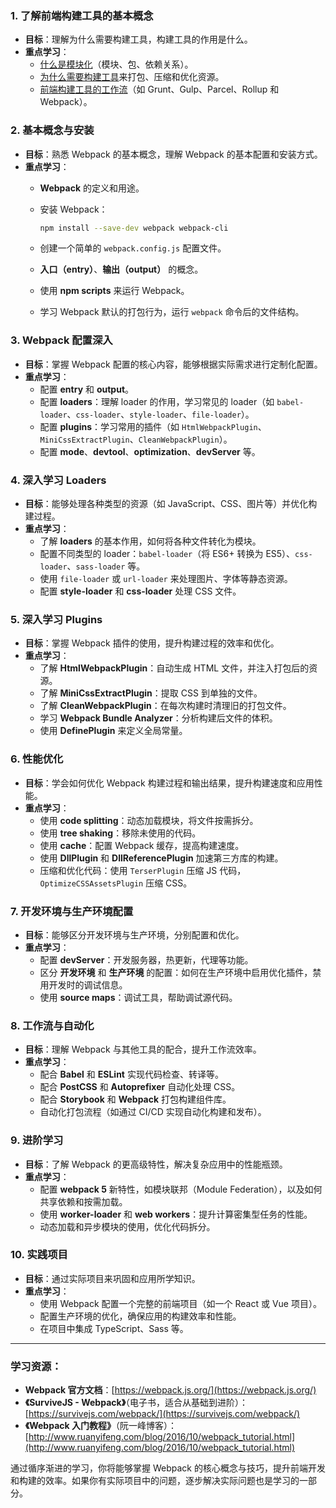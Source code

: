 ### 1. **了解前端构建工具的基本概念**

- **目标**：理解为什么需要构建工具，构建工具的作用是什么。
- **重点学习**：
    - [什么是模块化](概念：什么是模块化.md)（模块、包、依赖关系）。
    - [为什么需要构建工具](../006-面经/cv：为什么需要构建工具来打包、压缩和优化资源.md)来打包、压缩和优化资源。
    - [前端构建工具的工作流](概念：前端构建工具的工作流.md)（如 Grunt、Gulp、Parcel、Rollup 和 Webpack）。
### 2. **基本概念与安装**

- **目标**：熟悉 Webpack 的基本概念，理解 Webpack 的基本配置和安装方式。
- **重点学习**：
    - **Webpack** 的定义和用途。
    - 安装 Webpack：
        
        ```bash
        npm install --save-dev webpack webpack-cli
        ```
        
    - 创建一个简单的 `webpack.config.js` 配置文件。
    - **入口（entry）**、**输出（output）** 的概念。
    - 使用 **npm scripts** 来运行 Webpack。
    - 学习 Webpack 默认的打包行为，运行 `webpack` 命令后的文件结构。

### 3. **Webpack 配置深入**

- **目标**：掌握 Webpack 配置的核心内容，能够根据实际需求进行定制化配置。
- **重点学习**：
    - 配置 **entry** 和 **output**。
    - 配置 **loaders**：理解 loader 的作用，学习常见的 loader（如 `babel-loader`、`css-loader`、`style-loader`、`file-loader`）。
    - 配置 **plugins**：学习常用的插件（如 `HtmlWebpackPlugin`、`MiniCssExtractPlugin`、`CleanWebpackPlugin`）。
    - 配置 **mode**、**devtool**、**optimization**、**devServer** 等。

### 4. **深入学习 Loaders**

- **目标**：能够处理各种类型的资源（如 JavaScript、CSS、图片等）并优化构建过程。
- **重点学习**：
    - 了解 **loaders** 的基本作用，如何将各种文件转化为模块。
    - 配置不同类型的 loader：`babel-loader`（将 ES6+ 转换为 ES5）、`css-loader`、`sass-loader` 等。
    - 使用 `file-loader` 或 `url-loader` 来处理图片、字体等静态资源。
    - 配置 **style-loader** 和 **css-loader** 处理 CSS 文件。

### 5. **深入学习 Plugins**

- **目标**：掌握 Webpack 插件的使用，提升构建过程的效率和优化。
- **重点学习**：
    - 了解 **HtmlWebpackPlugin**：自动生成 HTML 文件，并注入打包后的资源。
    - 了解 **MiniCssExtractPlugin**：提取 CSS 到单独的文件。
    - 了解 **CleanWebpackPlugin**：在每次构建时清理旧的打包文件。
    - 学习 **Webpack Bundle Analyzer**：分析构建后文件的体积。
    - 使用 **DefinePlugin** 来定义全局常量。

### 6. **性能优化**

- **目标**：学会如何优化 Webpack 构建过程和输出结果，提升构建速度和应用性能。
- **重点学习**：
    - 使用 **code splitting**：动态加载模块，将文件按需拆分。
    - 使用 **tree shaking**：移除未使用的代码。
    - 使用 **cache**：配置 Webpack 缓存，提高构建速度。
    - 使用 **DllPlugin** 和 **DllReferencePlugin** 加速第三方库的构建。
    - 压缩和优化代码：使用 `TerserPlugin` 压缩 JS 代码，`OptimizeCSSAssetsPlugin` 压缩 CSS。

### 7. **开发环境与生产环境配置**

- **目标**：能够区分开发环境与生产环境，分别配置和优化。
- **重点学习**：
    - 配置 **devServer**：开发服务器，热更新，代理等功能。
    - 区分 **开发环境** 和 **生产环境** 的配置：如何在生产环境中启用优化插件，禁用开发时的调试信息。
    - 使用 **source maps**：调试工具，帮助调试源代码。

### 8. **工作流与自动化**

- **目标**：理解 Webpack 与其他工具的配合，提升工作流效率。
- **重点学习**：
    - 配合 **Babel** 和 **ESLint** 实现代码检查、转译等。
    - 配合 **PostCSS** 和 **Autoprefixer** 自动化处理 CSS。
    - 配合 **Storybook** 和 **Webpack** 打包构建组件库。
    - 自动化打包流程（如通过 CI/CD 实现自动化构建和发布）。

### 9. **进阶学习**

- **目标**：了解 Webpack 的更高级特性，解决复杂应用中的性能瓶颈。
- **重点学习**：
    - 配置 **webpack 5** 新特性，如模块联邦（Module Federation），以及如何共享依赖和按需加载。
    - 使用 **worker-loader** 和 **web workers**：提升计算密集型任务的性能。
    - 动态加载和异步模块的使用，优化代码拆分。

### 10. **实践项目**

- **目标**：通过实际项目来巩固和应用所学知识。
- **重点学习**：
    - 使用 Webpack 配置一个完整的前端项目（如一个 React 或 Vue 项目）。
    - 配置生产环境的优化，确保应用的构建效率和性能。
    - 在项目中集成 TypeScript、Sass 等。

---

### 学习资源：

- **Webpack 官方文档**：[https://webpack.js.org/](https://webpack.js.org/)
- **《SurviveJS - Webpack》**（电子书，适合从基础到进阶）：[https://survivejs.com/webpack/](https://survivejs.com/webpack/)
- **《Webpack 入门教程》**（阮一峰博客）：[http://www.ruanyifeng.com/blog/2016/10/webpack_tutorial.html](http://www.ruanyifeng.com/blog/2016/10/webpack_tutorial.html)

通过循序渐进的学习，你将能够掌握 Webpack 的核心概念与技巧，提升前端开发和构建的效率。如果你有实际项目中的问题，逐步解决实际问题也是学习的一部分。